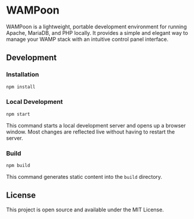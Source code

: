 # WAMPoon

WAMPoon is a lightweight, portable development environment for running Apache, MariaDB, and PHP locally. It provides a simple and elegant way to manage your WAMP stack with an intuitive control panel interface.


## Development

### Installation

```bash
npm install
```

### Local Development

```bash
npm start
```

This command starts a local development server and opens up a browser window. Most changes are reflected live without having to restart the server.

### Build

```bash
npm build
```

This command generates static content into the `build` directory.

## License

This project is open source and available under the MIT License.
